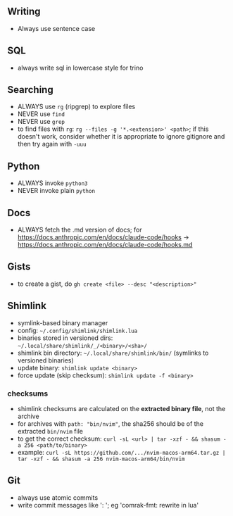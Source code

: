 ## Writing

- Always use sentence case

## SQL

- always write sql in lowercase style for trino

## Searching

- ALWAYS use `rg` (ripgrep) to explore files
- NEVER use `find`
- NEVER use `grep`
- to find files with `rg`: `rg --files -g '*.<extension>' <path>`; if this doesn't work, consider whether it is appropriate to ignore gitignore and then try again with `-uuu`

## Python

- ALWAYS invoke `python3`
- NEVER invoke plain `python`

## Docs

- ALWAYS fetch the .md version of docs; for <https://docs.anthropic.com/en/docs/claude-code/hooks> -\> <https://docs.anthropic.com/en/docs/claude-code/hooks.md>

## Gists

- to create a gist, do `gh create <file> --desc "<description>"`

## Shimlink

- symlink-based binary manager
- config: `~/.config/shimlink/shimlink.lua`
- binaries stored in versioned dirs: `~/.local/share/shimlink/_/<binary>/<sha>/`
- shimlink bin directory: `~/.local/share/shimlink/bin/` (symlinks to versioned binaries)
- update binary: `shimlink update <binary>`
- force update (skip checksum): `shimlink update -f <binary>`

### checksums

- shimlink checksums are calculated on the **extracted binary file**, not the archive
- for archives with `path: "bin/nvim"`, the sha256 should be of the extracted `bin/nvim` file
- to get the correct checksum: `curl -sL <url> | tar -xzf - && shasum -a 256 <path/to/binary>`
- example: `curl -sL https://github.com/.../nvim-macos-arm64.tar.gz | tar -xzf - && shasum -a 256 nvim-macos-arm64/bin/nvim`

## Git

- always use atomic commits
- write commit messages like '<component>: <action>'; eg 'comrak-fmt: rewrite in lua'